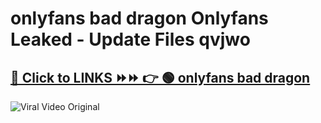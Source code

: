 
 # onlyfans bad dragon Onlyfans Leaked - Update Files qvjwo

## <h2><a href="https://clipsfans.com/onlyfans_bad_dragon&ref=git">🔗 Click to LINKS ⏩⏩ 👉 🟢 onlyfans bad dragon </a></h2>

<a href="https://clipsfans.com/onlyfans_bad_dragon&ref=git" rel="nofollow" data-target="animated-image.originalLink"><img src="https://i.ibb.co.com/xMMVF88/686577567.gif" alt="Viral Video Original" style="max-width: 100%; display: inline-block;" data-target="animated-image.originalImage"></a>

